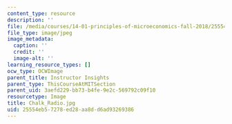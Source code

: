 ```yaml
---
content_type: resource
description: ''
file: /media/courses/14-01-principles-of-microeconomics-fall-2018/25554eb57278ed28aa8dd6ad93269386_Chalk_Radio.jpg
file_type: image/jpeg
image_metadata:
  caption: ''
  credit: ''
  image-alt: ''
learning_resource_types: []
ocw_type: OCWImage
parent_title: Instructor Insights
parent_type: ThisCourseAtMITSection
parent_uid: 3aefd229-bb73-b4fe-9e2c-569792c09f10
resourcetype: Image
title: Chalk_Radio.jpg
uid: 25554eb5-7278-ed28-aa8d-d6ad93269386
---
```

